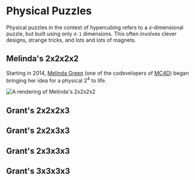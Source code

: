 # Physical Puzzles

Physical puzzles in the context of hypercubing refers to a `d`-dimensional puzzle, but built using only `d-1` dimensions. This often involves clever designs, strange tricks, and lots and lots of magnets.

## Melinda's 2x2x2x2
Starting in 2014, [Melinda Green](https://superliminal.com/) (one of the codevelopers of [MC4D](\software\#magic-cube-4d)) began bringing her idea for a physical 2<sup>4</sup> to life.

![A rendering of Melinda's 2x2x2x2](\2_4_transparent.png)

## Grant's 2x2x2x3

## Grant's 2x2x3x3

## Grant's 2x3x3x3

## Grant's 3x3x3x3